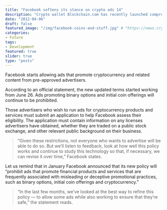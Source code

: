 ```yaml
---
title: "Facebook softens its stance on crypto ads 14"
description: "Crypto wallet Blockchain.com has recently launched comprehensive institutional platform called Blockchain Principal Strategies (BPS)."
date: "2012-04-06"
draft: false
featured_image: "/img/facebook-coins-and-stuff.jpg" # "https://news.cryptos.com/wp-content/uploads/2018/03/United_States_Postal_Service_HQ-910x420.jpg"
categories:
- Future
tags:
- Development
featured: true
slider: true
type: "posts"
---
```

Facebook starts allowing ads that promote cryptocurrency and related content from pre-approved advertisers.

According to an official statement, the new updated terms started working from June 26. Ads promoting binary options and initial coin offerings will continue to be prohibited.

Those advertisers who wish to run ads for cryptocurrency products and services must submit an application to help Facebook assess their eligibility. The application must contain information on any licenses advertisers have obtained, whether they are traded on a public stock exchange, and other relevant public background on their business.

>“Given these restrictions, not everyone who wants to advertise will be able to do so. But we’ll listen to feedback, look at how well this policy works and continue to study this technology so that, if necessary, we can revise it over time,” Facebook states.

Let us remind that in January Facebook announced that its new policy will “prohibit ads that promote financial products and services that are frequently associated with misleading or deceptive promotional practices, such as binary options, initial coin offerings and cryptocurrency.”

>“In the last few months, we’ve looked at the best way to refine this policy — to allow some ads while also working to ensure that they’re safe,” the statement reads.
